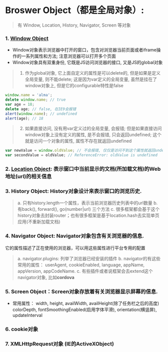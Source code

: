 # Broswer Object（都是全局对象）: 
> 有 Window, Location, History, Navigator, Screen 等对象

### 1. [Window Object](https://github.com/dudulaopo833/JS-Projects/blob/master/BOM/BroswerObject_WindowObject.md) 
* Window对象表示浏览器中打开的窗口，包含对浏览器当前页面或者iframe操作的一系列属性和方法; 注意浏览器可以打开多个页面
* Window对象具有双重身份, 它既是JS访问浏览器的接口, 又是JS的global对象
> 1. 作为global对象, 它上面自定义的属性是可以delete的, 但是如果是定义全局变量, 则不能delete; 这是因为var定义的全局变量, 虽然是挂在了window对象上, 但是它的configurable特性是false
```js
window.name = 'alma';
delete window.name; // true
var age = 18;
delete age; // false, 在IE9会报错
alert(window.name); // undefined
alert(age); // 18
```
> 2. 如果直接访问, 没有用var定义过的全局变量, 会报错; 但是如果直接访问window对象上没有定义的属性, 是不会报错, 只会返回undefined; 这个就是访问一个对象的属性, 属性不存在就返回undefined
```js
var newValue = window.oldValue; // 不会报错, 仅仅是访问不到这个属性就返回undefined
var secondValue = oldValue; // ReferenceError: oldValue is undefined
```

### 2. [Location Object](https://github.com/dudulaopo833/JS-Projects/blob/master/BOM/BroswerObject_WindowObject_LocationObject.md): 表示窗口中当前显示的文档(所加载文档)的Web地址(url)的相关信息

### 3. History Object: History对象设计来表示窗口的浏览历史.
> a. 只有history.length一个属性，表示当前浏览器历史列表中的url数量
> b. 有back(), forward(), go(number|url) 三个方法
> c. 很多框架都会基于这个history对象去封装router；也有很多框架是基于location.hash去实现单页应用(不重新加载文档)

### 4. Navigator Object: Navigator对象包含有关浏览器的信息.
它的属性描述了正在使用的浏览器，可以用这些属性进行平台专用的配置
> a. navigator.plugins: 列举了浏览器已经安装的插件
> b. navigator的有这些常用的属性： userAgent, cookieEnabled, language, appName, appVersion, appCodeName.
> c. 有些插件或者说框架会去extend这个navigator对象, 比如**cordova**

### 5. Screen Object：Screen对象存放着有关浏览器显示屏幕的信息.
* 常用属性： 
width, height, availWidth, availHeight(除了任务栏之后的高度)
colorDepth, fontSmoothingEnabled(启用字体平滑), orientation(横竖屏), updateInterval

### 6. cookie对象

### 7. XMLHttpRequest对象 (IE的ActiveXObject)
